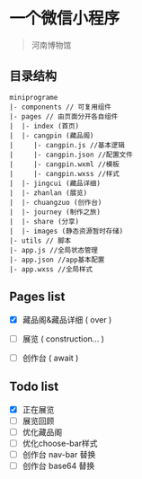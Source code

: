 # 一个微信小程序

> 河南博物馆

## 目录结构


```
miniprograme
|- components // 可复用组件
|- pages // 由页面分开各自组件
|  |- index (首页)
|  |- cangpin (藏品阁)
|     |- cangpin.js //基本逻辑
|     |- cangpin.json //配置文件
|     |- cangpin.wxml //模板
|     |- cangpin.wxss //样式
|  |- jingcui (藏品详细)
|  |- zhanlan (展览)
|  |- chuangzuo (创作台)
|  |- journey (制作之旅)
|  |- share (分享)
|  |- images (静态资源暂时存储)
|- utils // 脚本
|- app.js //全局状态管理
|- app.json //app基本配置
|- app.wxss //全局样式
```

## Pages list

+ [x] 藏品阁&藏品详细 ( over )
+ [ ] 展览 ( construction... )
+ [ ] 创作台 ( await )


## Todo list

+ [x] 正在展览
+ [ ] 展览回顾
+ [ ] 优化藏品阁
+ [ ] 优化choose-bar样式
+ [ ] 创作台 nav-bar 替换
+ [ ] 创作台 base64 替换